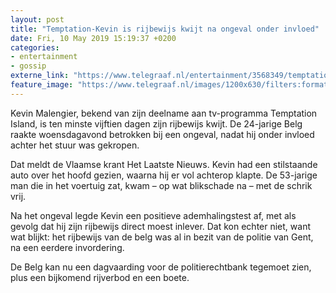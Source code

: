 ```yaml
---
layout: post
title: "Temptation-Kevin is rijbewijs kwijt na ongeval onder invloed"
date: Fri, 10 May 2019 15:19:37 +0200
categories: 
- entertainment 
- gossip 
externe_link: "https://www.telegraaf.nl/entertainment/3568349/temptation-kevin-is-rijbewijs-kwijt-na-ongeval-onder-invloed"
feature_image: "https://www.telegraaf.nl/images/1200x630/filters:format(jpeg):quality(80)/cdn-kiosk-api.telegraaf.nl/3560452c-7327-11e9-a5e1-02d1dbdc35d1.jpg"
---
```


<p class="intro">Kevin Malengier, bekend van zijn deelname aan tv-programma Temptation Island, is ten minste vijftien dagen zijn rijbewijs kwijt. De 24-jarige Belg raakte woensdagavond betrokken bij een ongeval, nadat hij onder invloed achter het stuur was gekropen.</p> <p>Dat meldt de Vlaamse krant Het Laatste Nieuws. Kevin had een stilstaande auto over het hoofd gezien, waarna hij er vol achterop klapte. De 53-jarige man die in het voertuig zat, kwam – op wat blikschade na – met de schrik vrij.</p><p>Na het ongeval legde Kevin een positieve ademhalingstest af, met als gevolg dat hij zijn rijbewijs direct moest inlever. Dat kon echter niet, want wat blijkt: het rijbewijs van de belg was al in bezit van de politie van Gent, na een eerdere invordering.</p><p>De Belg kan nu een dagvaarding voor de politierechtbank tegemoet zien, plus een bijkomend rijverbod en een boete.</p>
